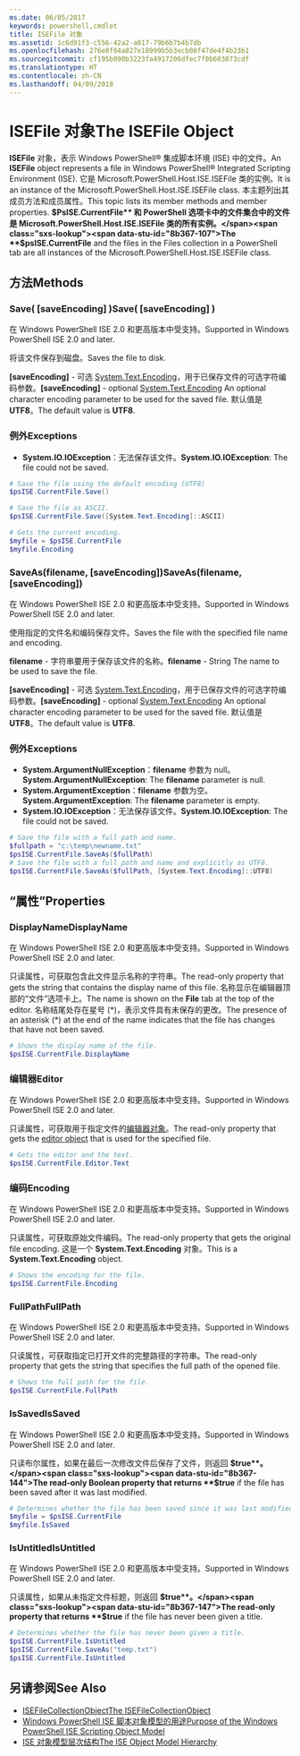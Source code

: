 ```yaml
---
ms.date: 06/05/2017
keywords: powershell,cmdlet
title: ISEFile 对象
ms.assetid: 1c6d91f3-c556-42a2-a017-79b6b7b4b7db
ms.openlocfilehash: 276e8f04a827e18999b5b3ecb08f47de4f4b23b1
ms.sourcegitcommit: cf195b090b3223fa4917206dfec7f0b603873cdf
ms.translationtype: HT
ms.contentlocale: zh-CN
ms.lasthandoff: 04/09/2018
---
```

# <a name="the-isefile-object"></a><span data-ttu-id="8b367-103">ISEFile 对象</span><span class="sxs-lookup"><span data-stu-id="8b367-103">The ISEFile Object</span></span>

<span data-ttu-id="8b367-104">**ISEFile** 对象，表示 Windows PowerShell® 集成脚本环境 (ISE) 中的文件。</span><span class="sxs-lookup"><span data-stu-id="8b367-104">An **ISEFile** object represents a file in Windows PowerShell® Integrated Scripting Environment (ISE).</span></span> <span data-ttu-id="8b367-105">它是 Microsoft.PowerShell.Host.ISE.ISEFile 类的实例。</span><span class="sxs-lookup"><span data-stu-id="8b367-105">It is an instance of the Microsoft.PowerShell.Host.ISE.ISEFile class.</span></span> <span data-ttu-id="8b367-106">本主题列出其成员方法和成员属性。</span><span class="sxs-lookup"><span data-stu-id="8b367-106">This topic lists its member methods and member properties.</span></span> <span data-ttu-id="8b367-107">**$PsISE.CurrentFile** 和 PowerShell 选项卡中的文件集合中的文件是 Microsoft.PowerShell.Host.ISE.ISEFile 类的所有实例。</span><span class="sxs-lookup"><span data-stu-id="8b367-107">The **$psISE.CurrentFile** and the files in the Files collection in a PowerShell tab are all instances of the Microsoft.PowerShell.Host.ISE.ISEFile class.</span></span>

## <a name="methods"></a><span data-ttu-id="8b367-108">方法</span><span class="sxs-lookup"><span data-stu-id="8b367-108">Methods</span></span>

### <a name="save-saveencoding-"></a><span data-ttu-id="8b367-109">Save\( \[saveEncoding\] \)</span><span class="sxs-lookup"><span data-stu-id="8b367-109">Save\( \[saveEncoding\] \)</span></span>

<span data-ttu-id="8b367-110">在 Windows PowerShell ISE 2.0 和更高版本中受支持。</span><span class="sxs-lookup"><span data-stu-id="8b367-110">Supported in Windows PowerShell ISE 2.0 and later.</span></span>

<span data-ttu-id="8b367-111">将该文件保存到磁盘。</span><span class="sxs-lookup"><span data-stu-id="8b367-111">Saves the file to disk.</span></span>

<span data-ttu-id="8b367-112">**\[saveEncoding\]** - 可选 [System.Text.Encoding](http://msdn.microsoft.com/library/system.text.encoding.aspx)，用于已保存文件的可选字符编码参数。</span><span class="sxs-lookup"><span data-stu-id="8b367-112">**\[saveEncoding\]** - optional [System.Text.Encoding](http://msdn.microsoft.com/library/system.text.encoding.aspx) An optional character encoding parameter to be used for the saved file.</span></span> <span data-ttu-id="8b367-113">默认值是 **UTF8**。</span><span class="sxs-lookup"><span data-stu-id="8b367-113">The default value is **UTF8**.</span></span>

### <a name="exceptions"></a><span data-ttu-id="8b367-114">例外</span><span class="sxs-lookup"><span data-stu-id="8b367-114">Exceptions</span></span>

- <span data-ttu-id="8b367-115">**System.IO.IOException**：无法保存该文件。</span><span class="sxs-lookup"><span data-stu-id="8b367-115">**System.IO.IOException**: The file could not be saved.</span></span>

```powershell
# Save the file using the default encoding (UTF8)
$psISE.CurrentFile.Save()

# Save the file as ASCII.
$psISE.CurrentFile.Save([System.Text.Encoding]::ASCII)

# Gets the current encoding.
$myfile = $psISE.CurrentFile
$myfile.Encoding
```

### <a name="saveasfilename-saveencoding"></a><span data-ttu-id="8b367-116">SaveAs\(filename, \[saveEncoding\]\)</span><span class="sxs-lookup"><span data-stu-id="8b367-116">SaveAs\(filename, \[saveEncoding\]\)</span></span>

<span data-ttu-id="8b367-117">在 Windows PowerShell ISE 2.0 和更高版本中受支持。</span><span class="sxs-lookup"><span data-stu-id="8b367-117">Supported in Windows PowerShell ISE 2.0 and later.</span></span>

<span data-ttu-id="8b367-118">使用指定的文件名和编码保存文件。</span><span class="sxs-lookup"><span data-stu-id="8b367-118">Saves the file with the specified file name and encoding.</span></span>

<span data-ttu-id="8b367-119">**filename** - 字符串要用于保存该文件的名称。</span><span class="sxs-lookup"><span data-stu-id="8b367-119">**filename** - String The name to be used to save the file.</span></span>

<span data-ttu-id="8b367-120">**\[saveEncoding\]** - 可选 [System.Text.Encoding](http://msdn.microsoft.com/library/system.text.encoding.aspx)，用于已保存文件的可选字符编码参数。</span><span class="sxs-lookup"><span data-stu-id="8b367-120">**\[saveEncoding\]** - optional [System.Text.Encoding](http://msdn.microsoft.com/library/system.text.encoding.aspx) An optional character encoding parameter to be used for the saved file.</span></span> <span data-ttu-id="8b367-121">默认值是 **UTF8**。</span><span class="sxs-lookup"><span data-stu-id="8b367-121">The default value is **UTF8**.</span></span>

### <a name="exceptions"></a><span data-ttu-id="8b367-122">例外</span><span class="sxs-lookup"><span data-stu-id="8b367-122">Exceptions</span></span>

- <span data-ttu-id="8b367-123">**System.ArgumentNullException**：**filename** 参数为 null。</span><span class="sxs-lookup"><span data-stu-id="8b367-123">**System.ArgumentNullException**: The **filename** parameter is null.</span></span>
- <span data-ttu-id="8b367-124">**System.ArgumentException**：**filename** 参数为空。</span><span class="sxs-lookup"><span data-stu-id="8b367-124">**System.ArgumentException**: The **filename** parameter is empty.</span></span>
- <span data-ttu-id="8b367-125">**System.IO.IOException**：无法保存该文件。</span><span class="sxs-lookup"><span data-stu-id="8b367-125">**System.IO.IOException**: The file could not be saved.</span></span>

```powershell
# Save the file with a full path and name.
$fullpath = "c:\temp\newname.txt"
$psISE.CurrentFile.SaveAs($fullPath)
# Save the file with a full path and name and explicitly as UTF8.
$psISE.CurrentFile.SaveAs($fullPath, [System.Text.Encoding]::UTF8)
```

## <a name="properties"></a><span data-ttu-id="8b367-126">“属性”</span><span class="sxs-lookup"><span data-stu-id="8b367-126">Properties</span></span>

### <a name="displayname"></a><span data-ttu-id="8b367-127">DisplayName</span><span class="sxs-lookup"><span data-stu-id="8b367-127">DisplayName</span></span>

<span data-ttu-id="8b367-128">在 Windows PowerShell ISE 2.0 和更高版本中受支持。</span><span class="sxs-lookup"><span data-stu-id="8b367-128">Supported in Windows PowerShell ISE 2.0 and later.</span></span>

<span data-ttu-id="8b367-129">只读属性，可获取包含此文件显示名称的字符串。</span><span class="sxs-lookup"><span data-stu-id="8b367-129">The read-only property that gets the string that contains the display name of this file.</span></span> <span data-ttu-id="8b367-130">名称显示在编辑器顶部的“文件”选项卡上。</span><span class="sxs-lookup"><span data-stu-id="8b367-130">The name is shown on the **File** tab at the top of the editor.</span></span> <span data-ttu-id="8b367-131">名称结尾处存在星号 \(\*\)，表示文件具有未保存的更改。</span><span class="sxs-lookup"><span data-stu-id="8b367-131">The presence of an asterisk \(\*\) at the end of the name indicates that the file has changes that have not been saved.</span></span>

```powershell
# Shows the display name of the file.
$psISE.CurrentFile.DisplayName
```

### <a name="editor"></a><span data-ttu-id="8b367-132">编辑器</span><span class="sxs-lookup"><span data-stu-id="8b367-132">Editor</span></span>

<span data-ttu-id="8b367-133">在 Windows PowerShell ISE 2.0 和更高版本中受支持。</span><span class="sxs-lookup"><span data-stu-id="8b367-133">Supported in Windows PowerShell ISE 2.0 and later.</span></span>

<span data-ttu-id="8b367-134">只读属性，可获取用于指定文件的[编辑器对象](The-ISEEditor-Object.md)。</span><span class="sxs-lookup"><span data-stu-id="8b367-134">The read-only property that gets the [editor object](The-ISEEditor-Object.md) that is used for the specified file.</span></span>

```powershell
# Gets the editor and the text.
$psISE.CurrentFile.Editor.Text
```

### <a name="encoding"></a><span data-ttu-id="8b367-135">编码</span><span class="sxs-lookup"><span data-stu-id="8b367-135">Encoding</span></span>

<span data-ttu-id="8b367-136">在 Windows PowerShell ISE 2.0 和更高版本中受支持。</span><span class="sxs-lookup"><span data-stu-id="8b367-136">Supported in Windows PowerShell ISE 2.0 and later.</span></span>

<span data-ttu-id="8b367-137">只读属性，可获取原始文件编码。</span><span class="sxs-lookup"><span data-stu-id="8b367-137">The read-only property that gets the original file encoding.</span></span> <span data-ttu-id="8b367-138">这是一个 **System.Text.Encoding** 对象。</span><span class="sxs-lookup"><span data-stu-id="8b367-138">This is a **System.Text.Encoding** object.</span></span>

```powershell
# Shows the encoding for the file.
$psISE.CurrentFile.Encoding
```

### <a name="fullpath"></a><span data-ttu-id="8b367-139">FullPath</span><span class="sxs-lookup"><span data-stu-id="8b367-139">FullPath</span></span>

<span data-ttu-id="8b367-140">在 Windows PowerShell ISE 2.0 和更高版本中受支持。</span><span class="sxs-lookup"><span data-stu-id="8b367-140">Supported in Windows PowerShell ISE 2.0 and later.</span></span>

<span data-ttu-id="8b367-141">只读属性，可获取指定已打开文件的完整路径的字符串。</span><span class="sxs-lookup"><span data-stu-id="8b367-141">The read-only property that gets the string that specifies the full path of the opened file.</span></span>

```powershell
# Shows the full path for the file.
$psISE.CurrentFile.FullPath
```

### <a name="issaved"></a><span data-ttu-id="8b367-142">IsSaved</span><span class="sxs-lookup"><span data-stu-id="8b367-142">IsSaved</span></span>

<span data-ttu-id="8b367-143">在 Windows PowerShell ISE 2.0 和更高版本中受支持。</span><span class="sxs-lookup"><span data-stu-id="8b367-143">Supported in Windows PowerShell ISE 2.0 and later.</span></span>

<span data-ttu-id="8b367-144">只读布尔属性，如果在最后一次修改文件后保存了文件，则返回 **$true**。</span><span class="sxs-lookup"><span data-stu-id="8b367-144">The read-only Boolean property that returns **$true** if the file has been saved after it was last modified.</span></span>

```powershell
# Determines whether the file has been saved since it was last modified.
$myfile = $psISE.CurrentFile
$myfile.IsSaved
```

### <a name="isuntitled"></a><span data-ttu-id="8b367-145">IsUntitled</span><span class="sxs-lookup"><span data-stu-id="8b367-145">IsUntitled</span></span>

<span data-ttu-id="8b367-146">在 Windows PowerShell ISE 2.0 和更高版本中受支持。</span><span class="sxs-lookup"><span data-stu-id="8b367-146">Supported in Windows PowerShell ISE 2.0 and later.</span></span>

<span data-ttu-id="8b367-147">只读属性，如果从未指定文件标题，则返回 **$true**。</span><span class="sxs-lookup"><span data-stu-id="8b367-147">The read-only property that returns **$true** if the file has never been given a title.</span></span>

```powershell
# Determines whether the file has never been given a title.
$psISE.CurrentFile.IsUntitled
$psISE.CurrentFile.SaveAs("temp.txt")
$psISE.CurrentFile.IsUntitled
```

## <a name="see-also"></a><span data-ttu-id="8b367-148">另请参阅</span><span class="sxs-lookup"><span data-stu-id="8b367-148">See Also</span></span>

- [<span data-ttu-id="8b367-149">ISEFileCollectionObject</span><span class="sxs-lookup"><span data-stu-id="8b367-149">The ISEFileCollectionObject</span></span>](The-ISEFileCollection-Object.md)
- [<span data-ttu-id="8b367-150">Windows PowerShell ISE 脚本对象模型的用途</span><span class="sxs-lookup"><span data-stu-id="8b367-150">Purpose of the Windows PowerShell ISE Scripting Object Model</span></span>](Purpose-of-the-Windows-PowerShell-ISE-Scripting-Object-Model.md)
- [<span data-ttu-id="8b367-151">ISE 对象模型层次结构</span><span class="sxs-lookup"><span data-stu-id="8b367-151">The ISE Object Model Hierarchy</span></span>](The-ISE-Object-Model-Hierarchy.md)